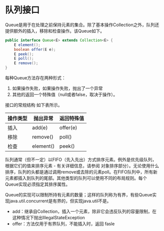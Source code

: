 # 队列接口

 Queue是用于在处理之前保持元素的集合。除了基本操作Collection之外，队列还提供额外的插入，移除和检查操作。该Queue如下。
```java
public interface Queue<E> extends Collection<E> {
    E element();
    boolean offer(E e);
    E peek();
    E poll();
    E remove();
}
```

每种Queue方法存在两种形式：
1. 如果操作失败，如果操作失败，抛出了一个异常
2. 其他的返回一个特殊值（null或者false，取决于操作）。

接口的常规结构 如下表所示。

| 操作类型 | 抛出异常 | 返回特殊值
|---------|----------|------------
| 插入    | add(e)    | offer(e)
| 移除    | remove()  | poll()
| 检查    | element() | peek()

队列通常（但不一定）以FIFO（先入先出）方式排序元素。例外是优先级队列，根据它们的值来排序元素 - 有关详细信息，请参阅 对象排序部分）。无论使用什么排序，队列的头都是通过调用remove或去除的元素poll。在FIFO队列中，所有新元素都插入到队列的尾部。其他类型的队列可以使用不同的布局规则。每个Queue实现必须指定其排序属性。

Queue的实现可以限制所持有元素的数量；这样的队列称为有界，有些Queue实现java.util.concurrent是有界的，但实现java.util不是。

* add：继承自Collection，插入一个元素，除非它会违反队列的容量限制，在这种情况下抛出IllegalStateException
* offer：方法仅用于有界队列，不能插入时，返回 fasle
